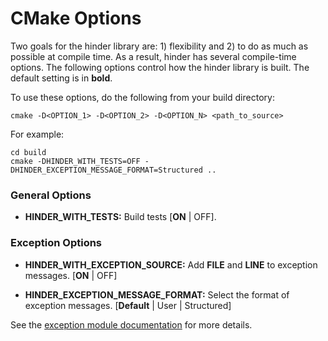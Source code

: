 # CMake Options

Two goals for the hinder library are: 1) flexibility and 2) to do as much as possible at compile
time. As a result, hinder has several compile-time options. The following options control how the
hinder library is built. The default setting is in **bold**.

To use these options, do the following from your build directory:

```shell
cmake -D<OPTION_1> -D<OPTION_2> -D<OPTION_N> <path_to_source>
```

For example:

```shell
cd build
cmake -DHINDER_WITH_TESTS=OFF -DHINDER_EXCEPTION_MESSAGE_FORMAT=Structured ..
```

### General Options

* **HINDER_WITH_TESTS:** Build tests [**ON** | OFF].

### Exception Options

* **HINDER_WITH_EXCEPTION_SOURCE:** Add ____FILE____ and ____LINE____ to exception messages.
  [**ON** | OFF]

* **HINDER_EXCEPTION_MESSAGE_FORMAT:** Select the format of exception messages.
  [**Default** | User | Structured]

See the [exception module documentation](./exception.md) for more details.
